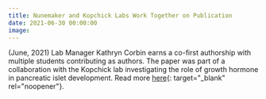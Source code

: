 ```yaml
---
title: Nunemaker and Kopchick Labs Work Together on Publication
date: 2021-06-30 00:00:00
image:
---
```

(June, 2021) Lab Manager Kathryn Corbin earns a co-first authorship with multiple students contributing as authors. The paper was part of a collaboration with the Kopchick lab investigating the role of growth hormone in pancreatic islet development. Read more [here](https://doi.org/10.1152/ajpendo.00075.2020){: target="_blank" rel="noopener"}.
